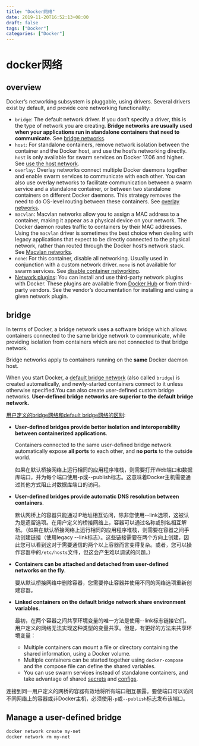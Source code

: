 ```yaml
---
title: "Docker网络"
date: 2019-11-20T16:52:13+08:00
draft: false
tags: ["Docker"]
categories: ["Docker"]
---
```




# docker网络

## overview

Docker’s networking subsystem is pluggable, using drivers. Several drivers exist by default, and provide core networking functionality:

- `bridge`: The default network driver. If you don’t specify a driver, this is the type of network you are creating. **Bridge networks are usually used when your applications run in standalone containers that need to communicate.** See [bridge networks](https://docs.docker.com/network/bridge/).
- `host`: For standalone containers, remove network isolation between the container and the Docker host, and use the host’s networking directly. `host` is only available for swarm services on Docker 17.06 and higher. See [use the host network](https://docs.docker.com/network/host/).
- `overlay`: Overlay networks connect multiple Docker daemons together and enable swarm services to communicate with each other. You can also use overlay networks to facilitate communication between a swarm service and a standalone container, or between two standalone containers on different Docker daemons. This strategy removes the need to do OS-level routing between these containers. See [overlay networks](https://docs.docker.com/network/overlay/).
- `macvlan`: Macvlan networks allow you to assign a MAC address to a container, making it appear as a physical device on your network. The Docker daemon routes traffic to containers by their MAC addresses. Using the `macvlan` driver is sometimes the best choice when dealing with legacy applications that expect to be directly connected to the physical network, rather than routed through the Docker host’s network stack. See [Macvlan networks](https://docs.docker.com/network/macvlan/).
- `none`: For this container, disable all networking. Usually used in conjunction with a custom network driver. `none` is not available for swarm services. See [disable container networking](https://docs.docker.com/network/none/).
- [Network plugins](https://docs.docker.com/engine/extend/plugins_services/): You can install and use third-party network plugins with Docker. These plugins are available from [Docker Hub](https://hub.docker.com/search?category=network&q=&type=plugin) or from third-party vendors. See the vendor’s documentation for installing and using a given network plugin.

## bridge

In terms of Docker, a bridge network uses a software bridge which allows containers connected to the same bridge network to communicate, while providing isolation from containers which are not connected to that bridge network.

Bridge networks apply to containers running on the **same** Docker daemon host. 

When you start Docker, a [default bridge network](https://docs.docker.com/network/bridge/#use-the-default-bridge-network) (also called `bridge`) is created automatically, and newly-started containers connect to it unless otherwise specified.You can also create user-defined custom bridge networks. **User-defined bridge networks are superior to the default bridge network.**

[用户定义的bridge网络和default bridge网络的区别](https://docs.docker.com/network/bridge/#differences-between-user-defined-bridges-and-the-default-bridge):

- **User-defined bridges provide better isolation and interoperability between containerized applications**.

  Containers connected to the same user-defined bridge network automatically expose **all ports** to each other, and **no ports** to the outside world. 

  如果在默认桥接网络上运行相同的应用程序堆栈，则需要打开Web端口和数据库端口，并为每个端口使用-p或--publish标志。这意味着Docker主机需要通过其他方式阻止对数据库端口的访问。

- **User-defined bridges provide automatic DNS resolution between containers**.

  默认网桥上的容器只能通过IP地址相互访问，除非您使用--link选项，这被认为是遗留选项。在用户定义的桥接网络上，容器可以通过名称或别名相互解析。（如果在默认桥接网络上运行相同的应用程序堆栈，则需要在容器之间手动创建链接（使用legacy --link标志）。这些链接需要在两个方向上创建，因此您可以看到这对于需要通信的两个以上容器而言变得复杂。或者，您可以操作容器中的`/etc/hosts`文件，但这会产生难以调试的问题。）

- **Containers can be attached and detached from user-defined networks on the fly**.

  要从默认桥接网络中删除容器，您需要停止容器并使用不同的网络选项重新创建容器。

- **Linked containers on the default bridge network share environment variables**.

  最初，在两个容器之间共享环境变量的唯一方法是使用--link标志链接它们。用户定义的网络无法实现这种类型的变量共享。但是，有更好的方法来共享环境变量：

  - Multiple containers can mount a file or directory containing the shared information, using a Docker volume.
  - Multiple containers can be started together using `docker-compose` and the compose file can define the shared variables.
  - You can use swarm services instead of standalone containers, and take advantage of shared [secrets](https://docs.docker.com/engine/swarm/secrets/) and [configs](https://docs.docker.com/engine/swarm/configs/).

连接到同一用户定义的网桥的容器有效地将所有端口相互暴露。要使端口可以访问不同网络上的容器或非Docker主机，必须使用`-p`或`--publish`标志发布该端口。

## Manage a user-defined bridge

```sh
docker network create my-net
docker network rm my-net
```

